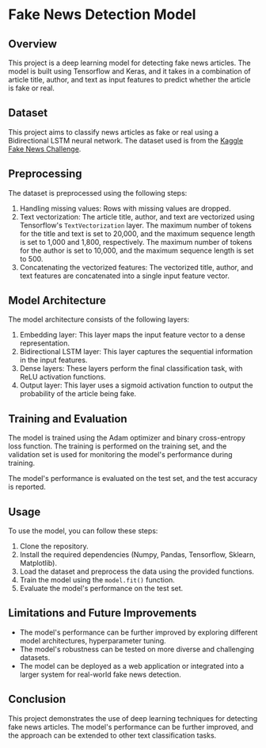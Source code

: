 # Fake News Detection Model

## Overview
This project is a deep learning model for detecting fake news articles. The model is built using Tensorflow and Keras, and it takes in a combination of article title, author, and text as input features to predict whether the article is fake or real.

## Dataset
This project aims to classify news articles as fake or real using a Bidirectional LSTM neural network. The dataset used is from the [Kaggle Fake News Challenge](https://www.kaggle.com/c/fake-news/data).

## Preprocessing
The dataset is preprocessed using the following steps:
1. Handling missing values: Rows with missing values are dropped.
2. Text vectorization: The article title, author, and text are vectorized using Tensorflow's `TextVectorization` layer. The maximum number of tokens for the title and text is set to 20,000, and the maximum sequence length is set to 1,000 and 1,800, respectively. The maximum number of tokens for the author is set to 10,000, and the maximum sequence length is set to 500.
3. Concatenating the vectorized features: The vectorized title, author, and text features are concatenated into a single input feature vector.

## Model Architecture
The model architecture consists of the following layers:
1. Embedding layer: This layer maps the input feature vector to a dense representation.
2. Bidirectional LSTM layer: This layer captures the sequential information in the input features.
3. Dense layers: These layers perform the final classification task, with ReLU activation functions.
4. Output layer: This layer uses a sigmoid activation function to output the probability of the article being fake.

## Training and Evaluation
The model is trained using the Adam optimizer and binary cross-entropy loss function. The training is performed on the training set, and the validation set is used for monitoring the model's performance during training.

The model's performance is evaluated on the test set, and the test accuracy is reported.

## Usage
To use the model, you can follow these steps:
1. Clone the repository.
2. Install the required dependencies (Numpy, Pandas, Tensorflow, Sklearn, Matplotlib).
3. Load the dataset and preprocess the data using the provided functions.
4. Train the model using the `model.fit()` function.
5. Evaluate the model's performance on the test set.

## Limitations and Future Improvements
- The model's performance can be further improved by exploring different model architectures, hyperparameter tuning.
- The model's robustness can be tested on more diverse and challenging datasets.
- The model can be deployed as a web application or integrated into a larger system for real-world fake news detection.

## Conclusion
This project demonstrates the use of deep learning techniques for detecting fake news articles. The model's performance can be further improved, and the approach can be extended to other text classification tasks.
